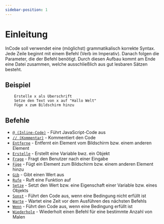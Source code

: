 ```yaml
---
sidebar-position: 1
---
```


# Einleitung

InCode soll verwendet eine (möglichst) grammatikalisch korrekte Syntax.
Jede Zeile beginnt mit einem Befehl (Verb im Imperativ). Danach folgen
die Parameter, die der Befehl benötigt. Durch diesen Aufbau kommt am Ende
eine Datei zusammen, welche ausschließlich aus gut lesbaren Sätzen besteht.

## Beispiel

```text
    Erstelle x als Überschrift
    Setze den Text von x auf "Hallo Welt"
    Füge x zum Bildschirm hinzu
```

## Befehle

- [``@ (Inline-Code)``](/docs/syntax/befehle/inline-code) - Führt JavaScript-Code aus
- [``// (Kommentar)``](/docs/syntax/befehle/kommentar) - Kommentiert den Code
- [``Entferne``](/docs/syntax/befehle/entferne) - Entfernt ein Element vom Bildschirm bzw. einem anderen Element
- [``Erstelle``](/docs/syntax/befehle/erstelle) - Erstellt eine Variable bwz. ein Objekt
- [``Frage``](/docs/syntax/befehle/frage) - Fragt den Benutzer nach einer Eingabe 
- [``Füge``](/docs/syntax/befehle/füge) - Fügt ein Element zum Bildschirm bzw. einem anderen Element hinzu
- [``Gib``](/docs/syntax/befehle/gib) - Gibt einen Wert aus
- [``Rufe``](/docs/syntax/befehle/rufe) - Ruft eine Funktion auf
- [``Setze``](/docs/syntax/befehle/setze) - Setzt den Wert bzw. eine Eigenschaft einer Variable bzw. eines Objekts
- [``Sonst``](/docs/syntax/befehle/sonst) - Führt den Code aus, wenn eine Bedingung nicht erfüllt ist
- [``Warte``](/docs/syntax/befehle/warte) - Wartet eine Zeit vor dem Ausführen des nächsten Befehls
- [``Wenn``](/docs/syntax/befehle/wenn) - Führt den Code aus, wenn eine Bedingung erfüllt ist
- [``Wiederhole``](/docs/syntax/befehle/wiederhole) - Wiederholt einen Befehl für eine bestimmte Anzahl von Malen